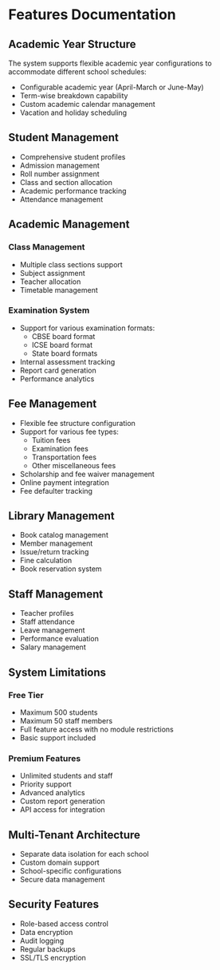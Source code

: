 # Features Documentation

## Academic Year Structure

The system supports flexible academic year configurations to accommodate different school schedules:

- Configurable academic year (April-March or June-May)
- Term-wise breakdown capability
- Custom academic calendar management
- Vacation and holiday scheduling

## Student Management

- Comprehensive student profiles
- Admission management
- Roll number assignment
- Class and section allocation
- Academic performance tracking
- Attendance management

## Academic Management

### Class Management
- Multiple class sections support
- Subject assignment
- Teacher allocation
- Timetable management

### Examination System
- Support for various examination formats:
  - CBSE board format
  - ICSE board format
  - State board formats
- Internal assessment tracking
- Report card generation
- Performance analytics

## Fee Management

- Flexible fee structure configuration
- Support for various fee types:
  - Tuition fees
  - Examination fees
  - Transportation fees
  - Other miscellaneous fees
- Scholarship and fee waiver management
- Online payment integration
- Fee defaulter tracking

## Library Management

- Book catalog management
- Member management
- Issue/return tracking
- Fine calculation
- Book reservation system

## Staff Management

- Teacher profiles
- Staff attendance
- Leave management
- Performance evaluation
- Salary management

## System Limitations

### Free Tier
- Maximum 500 students
- Maximum 50 staff members
- Full feature access with no module restrictions
- Basic support included

### Premium Features
- Unlimited students and staff
- Priority support
- Advanced analytics
- Custom report generation
- API access for integration

## Multi-Tenant Architecture

- Separate data isolation for each school
- Custom domain support
- School-specific configurations
- Secure data management

## Security Features

- Role-based access control
- Data encryption
- Audit logging
- Regular backups
- SSL/TLS encryption
